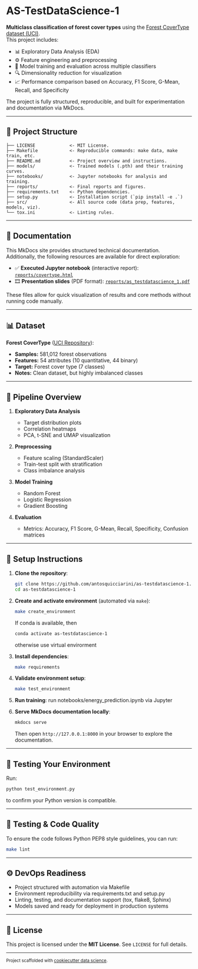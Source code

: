 # AS-TestDataScience-1

**Multiclass classification of forest cover types** using the [Forest CoverType dataset (UCI)](https://archive.ics.uci.edu/dataset/31/covertype).  
This project includes:

- 📊 Exploratory Data Analysis (EDA)
- ⚙️ Feature engineering and preprocessing
- 🧠 Model training and evaluation across multiple classifiers
- 🔍 Dimensionality reduction for visualization
- 📈 Performance comparison based on Accuracy, F1 Score, G-Mean, Recall, and Specificity

The project is fully structured, reproducible, and built for experimentation and documentation via MkDocs.

---

## 📁 Project Structure

```
├── LICENSE             <- MIT License.
├── Makefile            <- Reproducible commands: make data, make train, etc.
├── README.md           <- Project overview and instructions.
├── models/             <- Trained models (.pth) and their training curves.
├── notebooks/          <- Jupyter notebooks for analysis and training.
├── reports/            <- Final reports and figures.
├── requirements.txt    <- Python dependencies.
├── setup.py            <- Installation script (`pip install -e .`)
├── src/                <- All source code (data prep, features, models, viz).
└── tox.ini             <- Linting rules.
```

---

## 📄 Documentation

This MkDocs site provides structured technical documentation.  
Additionally, the following resources are available for direct exploration:

- ✅ **Executed Jupyter notebook** (interactive report): [`reports/covertype.html`](reports/covertype.html)  
- 🎞 **Presentation slides** (PDF format): [`reports/as_testdatascience_1.pdf`](reports/as_testdatascience_1.pdf)

These files allow for quick visualization of results and core methods without running code manually.

---

## 📊 Dataset

**Forest CoverType** ([UCI Repository](https://archive.ics.uci.edu/dataset/31/covertype)):

- **Samples:** 581,012 forest observations
- **Features:** 54 attributes (10 quantitative, 44 binary)
- **Target:** Forest cover type (7 classes)
- **Notes:** Clean dataset, but highly imbalanced classes

---

## 🧹 Pipeline Overview

1. **Exploratory Data Analysis**
   - Target distribution plots
   - Correlation heatmaps
   - PCA, t-SNE and UMAP visualization

2. **Preprocessing**
   - Feature scaling (StandardScaler)
   - Train-test split with stratification
   - Class imbalance analysis

3. **Model Training**
   - Random Forest
   - Logistic Regression
   - Gradient Boosting

4. **Evaluation**
   - Metrics: Accuracy, F1 Score, G-Mean, Recall, Specificity, Confusion matrices
---

## 🔧 Setup Instructions

1. **Clone the repository**:
    ```bash
    git clone https://github.com/antosquicciarini/as-testdatascience-1.git
    cd as-testdatascience-1
    ```

2. **Create and activate environment** (automated via `make`):
   ```bash
   make create_environment
   ```

   If conda is available, then 
   ```bash
   conda activate as-testdatascience-1
   ```
   otherwise use virtual envirorment

3. **Install dependencies**:
   ```bash
   make requirements
   ```

4. **Validate environment setup**:
   ```bash
   make test_environment
   ```

5. **Run training**:
   run notebooks/energy_prediction.ipynb via Jupyter

6. **Serve MkDocs documentation locally**:
   ```bash
   mkdocs serve
   ```
   Then open `http://127.0.0.1:8000` in your browser to explore the documentation.

---

## 🧪 Testing Your Environment

Run:

```bash
python test_environment.py
```

to confirm your Python version is compatible.

---

## 🧪 Testing & Code Quality

To ensure the code follows Python PEP8 style guidelines, you can run:

```bash
make lint
```
---

## ⚙️ DevOps Readiness

- Project structured with automation via Makefile
- Environment reproducibility via requirements.txt and setup.py
- Linting, testing, and documentation support (tox, flake8, Sphinx)
- Models saved and ready for deployment in production systems

---

## 📜 License

This project is licensed under the **MIT License**. See `LICENSE` for full details.

---

<p><small>Project scaffolded with <a href="https://drivendata.github.io/cookiecutter-data-science/">cookiecutter data science</a>.</small></p>